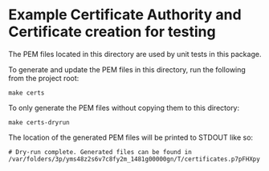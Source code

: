 # Example Certificate Authority and Certificate creation for testing

The PEM files located in this directory are used by unit tests in this package.

To generate and update the PEM files in this directory, run the following from the project root:

    make certs

To only generate the PEM files without copying them to this directory:

    make certs-dryrun
    
The location of the generated PEM files will be printed to STDOUT like so:

    # Dry-run complete. Generated files can be found in /var/folders/3p/yms48z2s6v7c8fy2m_1481g00000gn/T/certificates.p7pFHXpy
